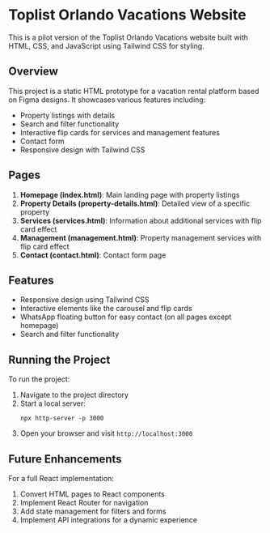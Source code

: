 # Toplist Orlando Vacations Website

This is a pilot version of the Toplist Orlando Vacations website built with HTML, CSS, and JavaScript using Tailwind CSS for styling.

## Overview

This project is a static HTML prototype for a vacation rental platform based on Figma designs. It showcases various features including:

- Property listings with details
- Search and filter functionality
- Interactive flip cards for services and management features
- Contact form
- Responsive design with Tailwind CSS

## Pages

1. **Homepage (index.html)**: Main landing page with property listings
2. **Property Details (property-details.html)**: Detailed view of a specific property
3. **Services (services.html)**: Information about additional services with flip card effect
4. **Management (management.html)**: Property management services with flip card effect
5. **Contact (contact.html)**: Contact form page

## Features

- Responsive design using Tailwind CSS
- Interactive elements like the carousel and flip cards
- WhatsApp floating button for easy contact (on all pages except homepage)
- Search and filter functionality

## Running the Project

To run the project:

1. Navigate to the project directory
2. Start a local server:
   ```
   npx http-server -p 3000
   ```
3. Open your browser and visit `http://localhost:3000`

## Future Enhancements

For a full React implementation:
1. Convert HTML pages to React components
2. Implement React Router for navigation
3. Add state management for filters and forms
4. Implement API integrations for a dynamic experience 